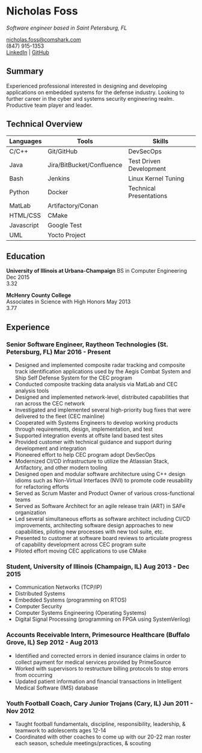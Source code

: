 # Nicholas Foss

_Software engineer based in Saint Petersburg, FL_ <br>

<nicholas.foss@comshark.com>  
(847) 915-1353  
[LinkedIn](https://www.linkedin.com/in/nfoss) | [GitHub](https://github.com/nickfoss32)

## Summary
Experienced professional interested in designing and developing applications on embedded systems for the defense industry. Looking to further career in the cyber and systems security engineering realm. Productive team player and leader.

## Technical Overview
| Languages  | Tools                     | Skills                    |
|------------|---------------------------|---------------------------|
| C/C++      | Git/GitHub                | DevSecOps                 |
| Java       | Jira/BitBucket/Confluence | Test Driven Development   |
| Bash       | Jenkins                   | Linux Kernel Tuning       |
| Python     | Docker                    | Technical Presentations   |
| MatLab     | Artifactory/Conan         |                           |
| HTML/CSS   | CMake                     |                           |
| Javascript | Google Test               |                           |
| UML        | Yocto Project             |                           |

## Education
**University of Illinois at Urbana-Champaign**
<span>BS in Computer Engineering</span> <span>Dec 2015</span>  
3.32

**McHenry County College**  
<span>Associates in Science with High Honors</span> <span>May 2013</span>  
3.77  

## Experience

### <span>Senior Software Engineer, Raytheon Technologies (St. Petersburg, FL)</span> <span>Mar 2016 - Present</span>
- Designed and implemented composite radar tracking and composite track identification applications used by the Aegis Combat System and Ship Self Defense System for the CEC program
- Conducted composite tracking data analysis via MatLab and CEC analysis tools
- Designed and implemented network-level, distributed capabilities that ran across the CEC network
- Investigated and implemented several high-priority bug fixes that were delivered to the fleet (CEC mainline)
- Cooperated with Systems Engineers to develop working products through requirements, design, implementation, and test
- Supported integration events at offsite land based test sites
- Provided customer with technical guidance and support during development and integration
- Pioneered effort to help CEC program adopt DevSecOps
- Modernized CI/CD infrastructure to utilize the Atlassian Stack, Artifactory, and other modern tooling
- Designed open and modular software architecture using C++ design idioms such as Non-Virtual Interfaces (NVI) to promote code reusability for refactoring efforts
- Served as Scrum Master and Product Owner of various cross-functional teams
- Served as Software Architect for an agile release train (ART) in SAFe organization
- Led several simultaneous efforts as software architect including CI/CD improvements, architecting software design approaches to new capabilities, piloting new processes with new tool suite, etc.
- Presented to customer at software board reviews to articulate progress of capability development across CEC program suite
- Piloted effort moving CEC applications to use CMake

### <span>Student, University of Illinois (Champaign, IL)</span> <span>Aug 2013 - Dec 2015</span>
 - Communication Networks (TCP/IP)
 - Distributed Systems
 - Embedded Systems (programming on RTOS)
 - Computer Security
 - Computer Systems Engineering (Operating Systems)
 - Digital Signal Processing (programming on FPGA using SystemVerilog)

### <span>Accounts Receivable Intern, Primesource Healthcare (Buffalo Grove, IL)</span> <span>Sep 2012 - Aug 2013</span>
 - Identified and corrected errors in denied insurance claims in order to collect payment for medical services provided by PrimeSource
 - Worked with supervisors to restructure billing protocols to stop errors from occurring
 - Updated patient information and financial transactions in Intelligent Medical Software (IMS) database

### <span>Youth Football Coach, Cary Junior Trojans (Cary, IL)</span> <span>Jun 2011 - Nov 2012</span>
- Taught football fundamentals, discipline, responsibility, leadership, & teamwork to adolescents ages 12-14
- Coordinated with other coaches to come up with our 20-22 man roster each season, schedule meetings/practices, & scouting
